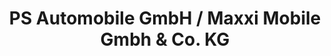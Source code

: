 ---
title: "PS Automobile GmbH / Maxxi Mobile Gmbh & Co. KG"
url: /wuelfershausen-an-der-saale/ps-automobile-gmbh-maxxi-mobile-gmbh-und-co-kg/
shop: Autohaus
---